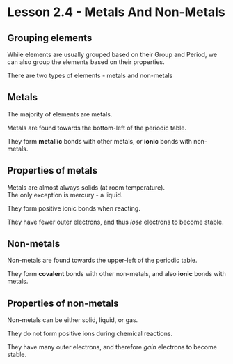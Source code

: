 # Lesson 2.4 - Metals And Non-Metals

## Grouping elements

While elements are usually grouped based on their Group and Period, we can also group the elements based on their properties.

There are two types of elements - metals and non-metals

## Metals

The majority of elements are metals.

Metals are found towards the bottom-left of the periodic table.

They form **metallic** bonds with other metals, or **ionic** bonds with non-metals.

## Properties of metals

Metals are almost always solids (at room temperature).  
The only exception is mercury - a liquid.

They form positive ionic bonds when reacting.

They have fewer outer electrons, and thus *lose* electrons to become stable.

## Non-metals

Non-metals are found towards the upper-left of the periodic table.

They form **covalent** bonds with other non-metals, and also **ionic** bonds with metals.

## Properties of non-metals

Non-metals can be either solid, liquid, or gas.

They do not form positive ions during chemical reactions.

They have many outer electrons, and therefore *gain* electrons to become stable.
